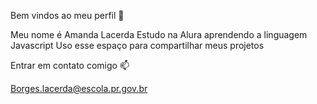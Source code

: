 Bem vindos ao meu perfil 💮

Meu nome é Amanda Lacerda
Estudo na Alura aprendendo a linguagem Javascript
Uso esse espaço para compartilhar meus projetos



Entrar em contato comigo 📫

Borges.lacerda@escola.pr.gov.br
